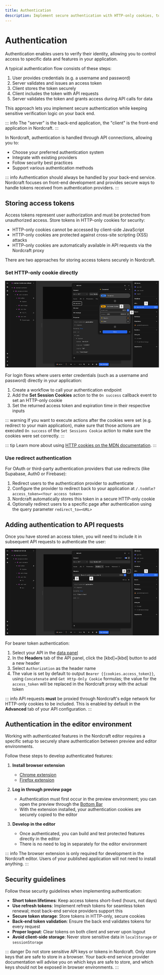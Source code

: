 ```yaml
---
title: Authentication
description: Implement secure authentication with HTTP-only cookies, token handling, and request authorization for protected resources in Nordcraft applications.
---
```


# Authentication

Authentication enables users to verify their identity, allowing you to control access to specific data and features in your application.

A typical authentication flow consists of these steps:

1. User provides credentials (e.g. a username and password)
2. Server validates and issues an access token
3. Client stores the token securely
4. Client includes the token with API requests
5. Server validates the token and grants access during API calls for data

This approach lets you implement secure authentication while keeping sensitive verification logic on your back end.

::: info
The "server" is the back-end application, the "client" is the front-end application in Nordcraft.
:::

In Nordcraft, authentication is handled through API connections, allowing you to:

- Choose your preferred authentication system
- Integrate with existing providers
- Follow security best practices
- Support various authentication methods

::: info
Authentication should always be handled by your back-end service. Nordcraft focuses on front-end development and provides secure ways to handle tokens received from authentication providers.
:::

## Storing access tokens

Access tokens represent user authorization and must be protected from unauthorized access. Store tokens in HTTP-only cookies for security:

- HTTP-only cookies cannot be accessed by client-side JavaScript
- HTTP-only cookies are protected against cross-site scripting (XSS) attacks
- HTTP-only cookies are automatically available in API requests via the Nordcraft proxy

There are two approaches for storing access tokens securely in Nordcraft.

### Set HTTP-only cookie directly

![Set HTTP-only cookie|16/9](set-http-only-cookie.webp)

For login flows where users enter credentials (such as a username and password) directly in your application:

1. Create a workflow to call your authentication endpoint
2. Add the **Set Session Cookies** action to the `On success` callback event to set an HTTP-only cookie
3. Set the returned access token and expiration time in their respective inputs

::: warning
If you want to execute actions after the cookies were set (e.g. redirect to your main application), make sure that those actions are executed `On success` of the `Set Sessions Cookie` action to make sure the cookies were set correctly.
:::

::: tip
Learn more about using [HTTP cookies on the MDN documentation](https://developer.mozilla.org/en-US/docs/Web/HTTP/Guides/Cookies).
:::

### Use redirect authentication

For OAuth or third-party authentication providers that use redirects (like Supabase, Auth0 or Firebase):

1. Redirect users to the authentication provider to authenticate
2. Configure the provider to redirect back to your application at `/.toddle?access_token=<Your access token>`
3. Nordcraft automatically stores this token in a secure HTTP-only cookie
4. Optionally redirect users to a specific page after authentication using the query parameter `redirect_to=<URL>`

## Adding authentication to API requests

Once you have stored an access token, you will need to include it in subsequent API requests to authenticate the user:

![Add authorization header|16/9](add-authorization-header.webp)

For bearer token authentication:

1. Select your API in the [data panel](/the-editor/data-panel)
2. In the **Headers** tab of the API panel, click the [kbd]+[kbd] button to add a new header
3. Select `Authorization` as the header name
4. The value is set by default to output `Bearer {{cookies.access_token}}`, using `Concatenate` and `Get Http-Only Cookie` formulas; the value for the `access_token` will be replaced in the Nordcraft proxy with the actual token

::: info
API requests **must** be proxied through Nordcraft's edge network for HTTP-only cookies to be included. This is enabled by default in the **Advanced** tab of your API configuration.
:::

## Authentication in the editor environment

Working with authenticated features in the Nordcraft editor requires a specific setup to securely share authentication between preview and editor environments.

Follow these steps to develop authenticated features:

1. **Install browser extension**

   - [Chrome extension](https://chromewebstore.google.com/detail/toddle/hfhgjncckomifajhndceigiaiojhlllp)
   - [Firefox extension](https://addons.mozilla.org/en-US/firefox/addon/toddle/)

2. **Log in through preview page**

   - Authentication must first occur in the preview environment; you can open the preview through the [Bottom Bar](/the-editor/bottom-bar)
   - With the extension installed, your authentication cookies are securely copied to the editor

3. **Develop in the editor**

   - Once authenticated, you can build and test protected features directly in the editor
   - There is no need to log in separately for the editor environment

::: info
The browser extension is only required for development in the Nordcraft editor. Users of your published application will not need to install anything.
:::

## Security guidelines

Follow these security guidelines when implementing authentication:

- **Short token lifetimes**: Keep access tokens short-lived (hours, not days)
- **Use refresh tokens**: Implement refresh tokens for seamless token renewal; most back-end service providers support this
- **Secure token storage**: Store tokens in HTTP-only, secure cookies
- **Back-end token validation**: Ensure the back end validates tokens for every request
- **Proper logout**: Clear tokens on both client and server upon logout
- **Avoid client-side storage**: Never store sensitive data in `localStorage` or `sessionStorage`

::: danger
Do not store sensitive API keys or tokens in Nordcraft. Only store keys that are safe to store in a browser. Your back-end service provider documentation will advise you on which keys are safe to store, and which keys should not be exposed in browser environments.
:::
